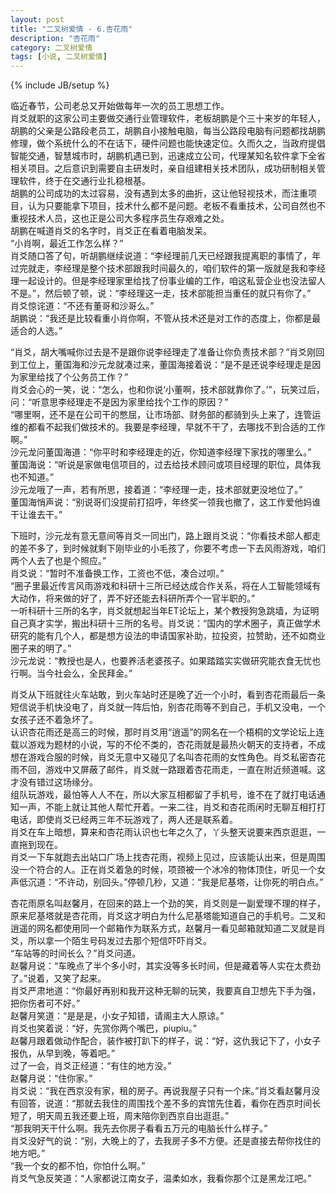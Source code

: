 ```yaml
---
layout: post
title: "二叉树爱情 - 6.杏花雨"
description: "杏花雨"
category: 二叉树爱情
tags: [小说, 二叉树爱情]
---
```

{% include JB/setup %}

临近春节，公司老总又开始做每年一次的员工思想工作。  
肖爻就职的这家公司主要做交通行业管理软件，老板胡鹏是个三十来岁的年轻人，胡鹏的父亲是公路段老员工，胡鹏自小接触电脑，每当公路段电脑有问题都找胡鹏修理，做个系统什么的不在话下，硬件问题也能快速定位。久而久之，当政府提倡智能交通，智慧城市时，胡鹏机遇已到，迅速成立公司，代理某知名软件拿下全省相关项目。之后意识到需要自主研发时，亲自组建相关技术团队，成功研制相关管理软件，终于在交通行业扎稳根基。  
胡鹏的公司成功的太过容易，没有遇到太多的曲折，这让他轻视技术，而注重项目，认为只要能拿下项目，技术什么都不是问题。老板不看重技术，公司自然也不重视技术人员，这也正是公司大多程序员生存艰难之处。  
胡鹏在喊道肖爻的名字时，肖爻正在看着电脑发呆。  
“小肖啊，最近工作怎么样？”  
肖爻随口答了句，听胡鹏继续说道：“李经理前几天已经跟我提离职的事情了，年过完就走，李经理是整个技术部跟我时间最久的，咱们软件的第一版就是我和李经理一起设计的。但是李经理家里给找了份事业编的工作，咱这私营企业也没法留人不是。”，然后顿了顿，说：“李经理这一走，技术部能担当重任的就只有你了。”  
肖爻惊诧道：“不还有董哥和沙哥么。”  
胡鹏说：“我还是比较看重小肖你啊，不管从技术还是对工作的态度上，你都是最适合的人选。”  
  
“肖爻，胡大嘴喊你过去是不是跟你说李经理走了准备让你负责技术部？”肖爻刚回到工位上，董国海和沙元龙就凑过来，董国海接着说：“是不是还说李经理走是因为家里给找了个公务员工作？”  
肖爻会心的一笑，说：“怎么，也和你说‘小董啊，技术部就靠你了。’”，玩笑过后，问：“听意思李经理走不是因为家里给找个工作的原因？”  
“哪里啊，还不是在公司干的憋屈，让市场部、财务部的都骑到头上来了，连管运维的都看不起我们做技术的。我要是李经理，早就不干了，去哪找不到合适的工作啊。”  
沙元龙问董国海道：“你平时和李经理走的近，你知道李经理下家找的哪里么。”  
董国海说：“听说是家做电信项目的，过去给技术顾问或项目经理的职位，具体我也不知道。”  
沙元龙哦了一声，若有所思，接着道：“李经理一走，技术部就更没地位了。”  
董国海悄声说：“别说哥们没提前打招呼，年终奖一领我也撤了，这工作爱他妈谁干让谁去干。”  
  
下班时，沙元龙有意无意间等肖爻一同出门，路上跟肖爻说：“你看技术部人都走的差不多了，到时候就剩下刚毕业的小毛孩了，你要不考虑一下去风雨游戏，咱们两个人去了也是个照应。”  
肖爻说：“暂时不准备换工作，工资也不低，凑合过呗。”  
“圈子里最近传言风雨游戏和科研十三所已经达成合作关系，将在人工智能领域有大动作，将来做的好了，弄不好还能去科研所弄个一官半职的。”  
一听科研十三所的名字，肖爻就想起当年ET论坛上，某个教授狗急跳墙，为证明自己真才实学，搬出科研十三所的名号。肖爻说：“国内的学术圈子，真正做学术研究的能有几个人，都是想方设法的申请国家补助，拉投资，拉赞助，还不如商业圈子来的明了。”  
沙元龙说：“教授也是人，也要养活老婆孩子。如果踏踏实实做研究能衣食无忧也行啊。当今社会么，全民拜金。”  
  
肖爻从下班就往火车站敢，到火车站时还是晚了近一个小时，看到杏花雨最后一条短信说手机快没电了，肖爻就一阵后怕，别杏花雨等不到自己，手机又没电，一个女孩子还不着急坏了。  
认识杏花雨还是高三的时候，那时肖爻用“逍遥”的网名在一个梧桐的文学论坛上连载以游戏为题材的小说，写的不伦不类的，杏花雨就是最热火朝天的支持者，不成想在游戏合服的时候，肖爻无意中又碰见了名叫杏花雨的女性角色。肖爻私密杏花雨不回，游戏中又屏蔽了邮件，肖爻就一路跟着杏花雨走，一直在附近频道喊。这才没有错过这场缘分。  
组队玩游戏，最怕等人人不在，所以大家互相都留了手机号，谁不在了就打电话通知一声，不能上就让其他人帮忙开着。一来二往，肖爻和杏花雨闲时无聊互相打打电话，即使肖爻已经两三年不玩游戏了，两人还是联系着。  
肖爻在车上暗想，算来和杏花雨认识也七年之久了，丫头整天说要来西京逛逛，一直拖到现在。  
肖爻一下车就跑去出站口广场上找杏花雨，视频上见过，应该能认出来，但是周围没一个符合的人。正在肖爻着急的时候，项颈被一个冰冷的物体顶住，听见一个女声低沉道：“不许动，别回头。”停顿几秒，又道：“我是尼基塔，让你死的明白点。”  
  
杏花雨原名叫赵馨月，在回来的路上一个劲的笑，肖爻则是一副爱理不理的样子，原来尼基塔就是杏花雨，肖爻这才明白为什么尼基塔能知道自己的手机号。二叉和逍遥的网名都使用同一个邮箱作为联系方式，赵馨月一看见邮箱就知道二叉就是肖爻，所以拿一个陌生号码发过去那个短信吓吓肖爻。  
“车站等的时间长么？”肖爻问道。  
赵馨月说：“车晚点了半个多小时，其实没等多长时间，但是藏着等人实在太费劲了。”说着，又笑了起来。  
肖爻严肃地道：“你最好再别和我开这种无聊的玩笑，我要真自卫想先下手为强，把你伤者可不好。”  
赵馨月笑道：“是是是，小女子知错，请阁主大人原谅。”  
肖爻也笑着说：“好，先赏你两个嘴巴，piupiu。”  
赵馨月跟着做动作配合，装作被打趴下的样子，说：“好，这仇我记下了，小女子报仇，从早到晚，等着吧。”  
过了一会，肖爻正经道：“有住的地方没。”  
赵馨月说：“住你家。”  
肖爻说：“我在西京没有家，租的房子。再说我屋子只有一个床。”肖爻看赵馨月没有回答，说道：“那就去我住的周围找个差不多的宾馆先住着，看你在西京时间长短了，明天周五我还要上班，周末陪你到西京自出逛逛。”  
“那我明天干什么啊。我先去你房子看看五万元的电脑长什么样子。”  
肖爻没好气的说：“别，大晚上的了，去我房子多不方便。还是直接去帮你找住的地方吧。”  
“我一个女的都不怕，你怕什么啊。”  
肖爻气急反笑道：“人家都说江南女子，温柔如水，我看你那个江是黑龙江吧。”  
  
